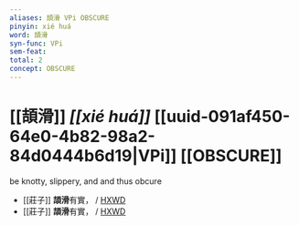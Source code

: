 ```yaml
---
aliases: 頡滑 VPi OBSCURE
pinyin: xié huá
word: 頡滑
syn-func: VPi
sem-feat: 
total: 2
concept: OBSCURE 
---
```

# [[頡滑]] *[[xié huá]]*  [[uuid-091af450-64e0-4b82-98a2-84d0444b6d19|VPi]] [[OBSCURE]]
be knotty, slippery, and and thus obcure
 - [[莊子]] **頡滑**有實，
                     / [HXWD](https://hxwd.org/textview.html?location=KR5c0126_tls_024-29a.12)
 - [[莊子]] **頡滑**有實，
                     / [HXWD](https://hxwd.org/textview.html?location=KR5c0126_tls_024-29a.12)